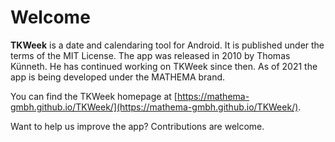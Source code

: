 # Welcome #

**TKWeek** is a date and calendaring tool for Android. It is published under the terms of the MIT License. The app was released in 2010 by Thomas Künneth. He has continued working on TKWeek since then. As of 2021 the app is being developed under the MATHEMA brand.

You can find the TKWeek homepage at [https://mathema-gmbh.github.io/TKWeek/](https://mathema-gmbh.github.io/TKWeek/).

Want to help us improve the app? Contributions are welcome.